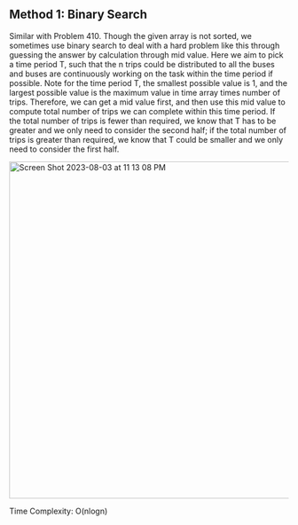 ## Method 1: Binary Search

Similar with Problem 410. Though the given array is not sorted, we sometimes use binary search to deal with a hard problem like this 
through guessing the answer by calculation through mid value. Here we aim to pick a time period T, such that the n trips could be 
distributed to all the buses and buses are continuously working on the task within the time period if possible. Note for the time period 
T, the smallest possible value is 1, and the largest possible value is the maximum value in time array times number of trips. Therefore,
we can get a mid value first, and then use this mid value to compute total number of trips we can complete within this time period. If 
the total number of trips is fewer than required, we know that T has to be greater and we only need to consider the second half; if the
total number of trips is greater than required, we know that T could be smaller and we only need to consider the first half.

<img width="608" alt="Screen Shot 2023-08-03 at 11 13 08 PM" src="https://github.com/MaiJi97/Leetcode/assets/106039830/5a71ba75-aae8-4f2d-80de-ad5dd21626cb.png">


Time Complexity: O(nlogn)
